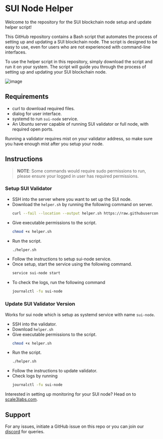 # SUI Node Helper

Welcome to the repository for the SUI blockchain node setup and update helper script!

This GitHub repository contains a Bash script that automates the process of setting up and updating a SUI blockchain node. The script is designed to be easy to use, even for users who are not experienced with command-line interfaces.

To use the helper script in this repository, simply download the script and run it on your system. The script will guide you through the process of setting up and updating your SUI blockchain node.

![image](https://user-images.githubusercontent.com/111706151/227618577-162c8aca-5a96-4fa9-a23b-93e4984d0e82.png)


## Requirements

- curl to download required files.
- dialog for user interface.
- systemd to run `sui-node` service.
- An Ubuntu server capable of running SUI validator or full node, with required open ports.

Running a validator requires mist on your validator address, so make sure you have enough mist after you setup your node.

## Instructions

> **NOTE**: Some commands would require sudo permissions to run, please ensure your logged in user has required permissions.

### Setup SUI Validator

- SSH into the server where you want to set up the SUI node.
- Download the `helper.sh` by running the following command on server.
  ```bash
  curl --fail --location --output helper.sh https://raw.githubusercontent.com/Scale3-Labs/sui-node-helper/master/helper.sh 
  ```
- Give executable permissions to the script.
  ```bash
  chmod +x helper.sh
  ```
- Run the script.
  ```bash
  ./helper.sh
  ```
- Follow the instructions to setup sui-node service.
- Once setup, start the service using the following command.
  ```bash
  service sui-node start
  ```
- To check the logs, run the following command
  ```bash
  journalctl -fu sui-node
  ```

### Update SUI Validator Version

Works for sui node which is setup as systemd service with name `sui-node`.

- SSH into the validator.
- Download `helper.sh`
- Give executable permissions to the script.
  ```bash
  chmod +x helper.sh
  ```
- Run the script.
  ```bash
  ./helper.sh
  ```
- Follow the instructions to update validator.
- Check logs by running
  ```bash
  journalctl -fu sui-node
  ```



Interested in setting up monitoring for your SUI node? Head on to [scale3labs.com](https://www.scale3labs.com/#autopilot).

## Support

For any issues, initiate a GitHub issue on this repo or you can join our [discord](https://discord.gg/h74CkNv4h9) for queries.

